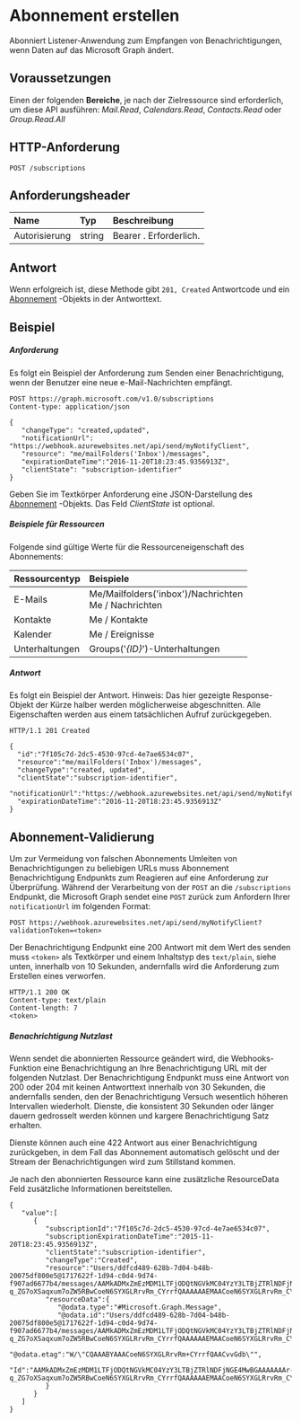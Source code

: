 # <a name="create-subscription"></a>Abonnement erstellen

Abonniert Listener-Anwendung zum Empfangen von Benachrichtigungen, wenn Daten auf das Microsoft Graph ändert.
## <a name="prerequisites"></a>Voraussetzungen
Einen der folgenden **Bereiche**, je nach der Zielressource sind erforderlich, um diese API ausführen: *Mail.Read*, *Calendars.Read*, *Contacts.Read* oder *Group.Read.All* 
## <a name="http-request"></a>HTTP-Anforderung
<!-- { "blockType": "ignored" } -->

```http
POST /subscriptions

```

## <a name="request-headers"></a>Anforderungsheader
| Name       | Typ | Beschreibung|
|:-----------|:------|:----------|
| Autorisierung  | string  | Bearer <token>. Erforderlich. |


## <a name="response"></a>Antwort
Wenn erfolgreich ist, diese Methode gibt `201, Created` Antwortcode und ein [Abonnement](../resources/subscription.md) -Objekts in der Antworttext.

## <a name="example"></a>Beispiel
##### <a name="request"></a>Anforderung
Es folgt ein Beispiel der Anforderung zum Senden einer Benachrichtigung, wenn der Benutzer eine neue e-Mail-Nachrichten empfängt.
<!-- {
  "blockType": "request",
  "name": "create_subscription_from_subscriptions"
}-->
```http
POST https://graph.microsoft.com/v1.0/subscriptions
Content-type: application/json

{
   "changeType": "created,updated",
   "notificationUrl": "https://webhook.azurewebsites.net/api/send/myNotifyClient",
   "resource": "me/mailFolders('Inbox')/messages",
   "expirationDateTime":"2016-11-20T18:23:45.9356913Z",
   "clientState": "subscription-identifier"
}
```
Geben Sie im Textkörper Anforderung eine JSON-Darstellung des [Abonnement](../resources/subscription.md) -Objekts.
Das Feld *ClientState* ist optional.

##### <a name="resources-examples"></a>Beispiele für Ressourcen
Folgende sind gültige Werte für die Ressourceneigenschaft des Abonnements:

| Ressourcentyp | Beispiele |
|:------ |:----- |
|E-Mails|Me/Mailfolders('inbox')/Nachrichten<br />Me / Nachrichten|
|Kontakte|Me / Kontakte|
|Kalender|Me / Ereignisse|
|Unterhaltungen|Groups('*{ID}*')-Unterhaltungen|

##### <a name="response"></a>Antwort
Es folgt ein Beispiel der Antwort. Hinweis: Das hier gezeigte Response-Objekt der Kürze halber werden möglicherweise abgeschnitten. Alle Eigenschaften werden aus einem tatsächlichen Aufruf zurückgegeben.
<!-- {
  "blockType": "response",
  "truncated": true,
  "@odata.type": "microsoft.graph.subscription"
} -->
```http
HTTP/1.1 201 Created

{
  "id":"7f105c7d-2dc5-4530-97cd-4e7ae6534c07",
  "resource":"me/mailFolders('Inbox')/messages",
  "changeType":"created, updated",
  "clientState":"subscription-identifier",
  "notificationUrl":"https://webhook.azurewebsites.net/api/send/myNotifyClient",
  "expirationDateTime":"2016-11-20T18:23:45.9356913Z"
}
```
## <a name="subscription-validation"></a>Abonnement-Validierung
Um zur Vermeidung von falschen Abonnements Umleiten von Benachrichtigungen zu beliebigen URLs muss Abonnement Benachrichtigung Endpunkts zum Reagieren auf eine Anforderung zur Überprüfung. Während der Verarbeitung von der `POST` an die `/subscriptions` Endpunkt, die Microsoft Graph sendet eine `POST` zurück zum Anfordern Ihrer `notificationUrl` im folgenden Format: 
```http
POST https://webhook.azurewebsites.net/api/send/myNotifyClient?validationToken=<token>
```
Der Benachrichtigung Endpunkt eine 200 Antwort mit dem Wert des senden muss `<token>` als Textkörper und einem Inhaltstyp des `text/plain`, siehe unten, innerhalb von 10 Sekunden, andernfalls wird die Anforderung zum Erstellen eines verworfen.
```http
HTTP/1.1 200 OK
Content-type: text/plain
Content-length: 7
<token>
```
##### <a name="notification-payload"></a>Benachrichtigung Nutzlast
Wenn sendet die abonnierten Ressource geändert wird, die Webhooks-Funktion eine Benachrichtigung an Ihre Benachrichtigung URL mit der folgenden Nutzlast.  Der Benachrichtigung Endpunkt muss eine Antwort von 200 oder 204 mit keinen Antworttext innerhalb von 30 Sekunden, die andernfalls senden, den der Benachrichtigung Versuch wesentlich höheren Intervallen wiederholt.  Dienste, die konsistent 30 Sekunden oder länger dauern gedrosselt werden können und kargere Benachrichtigung Satz erhalten.

Dienste können auch eine 422 Antwort aus einer Benachrichtigung zurückgeben, in dem Fall das Abonnement automatisch gelöscht und der Stream der Benachrichtigungen wird zum Stillstand kommen.

Je nach den abonnierten Ressource kann eine zusätzliche ResourceData Feld zusätzliche Informationen bereitstellen.

```http
{
   "value":[
      {
         "subscriptionId":"7f105c7d-2dc5-4530-97cd-4e7ae6534c07",
         "subscriptionExpirationDateTime":"2015-11-20T18:23:45.9356913Z",
         "clientState":"subscription-identifier",
         "changeType":"Created",
         "resource":"Users/ddfcd489-628b-7d04-b48b-20075df800e5@1717622f-1d94-c0d4-9d74-f907ad6677b4/messages/AAMkADMxZmEzMDM1LTFjODQtNGVkMC04YzY3LTBjZTRlNDFjNGE4MwBGAAAAAAAr-q_ZG7oXSaqxum7oZW5RBwCoeN6SYXGLRrvRm_CYrrfQAAAAAAEMAACoeN6SYXGLRrvRm_CYrrfQAACvtMe6AAA=",
         "resourceData":{
            "@odata.type":"#Microsoft.Graph.Message",
            "@odata.id":"Users/ddfcd489-628b-7d04-b48b-20075df800e5@1717622f-1d94-c0d4-9d74-f907ad6677b4/messages/AAMkADMxZmEzMDM1LTFjODQtNGVkMC04YzY3LTBjZTRlNDFjNGE4MwBGAAAAAAAr-q_ZG7oXSaqxum7oZW5RBwCoeN6SYXGLRrvRm_CYrrfQAAAAAAEMAACoeN6SYXGLRrvRm_CYrrfQAACvtMe6AAA=",
            "@odata.etag":"W/\"CQAAABYAAACoeN6SYXGLRrvRm+CYrrfQAACvvGdb\"",
            "Id":"AAMkADMxZmEzMDM1LTFjODQtNGVkMC04YzY3LTBjZTRlNDFjNGE4MwBGAAAAAAAr-q_ZG7oXSaqxum7oZW5RBwCoeN6SYXGLRrvRm_CYrrfQAAAAAAEMAACoeN6SYXGLRrvRm_CYrrfQAACvtMe6AAA="
         }
      }
   ]
}
```

<!-- uuid: 8fcb5dbc-d5aa-4681-8e31-b001d5168d79
2015-10-25 14:57:30 UTC -->
<!-- {
  "type": "#page.annotation",
  "description": "Create subscription",
  "keywords": "",
  "section": "documentation",
  "tocPath": ""
}-->
